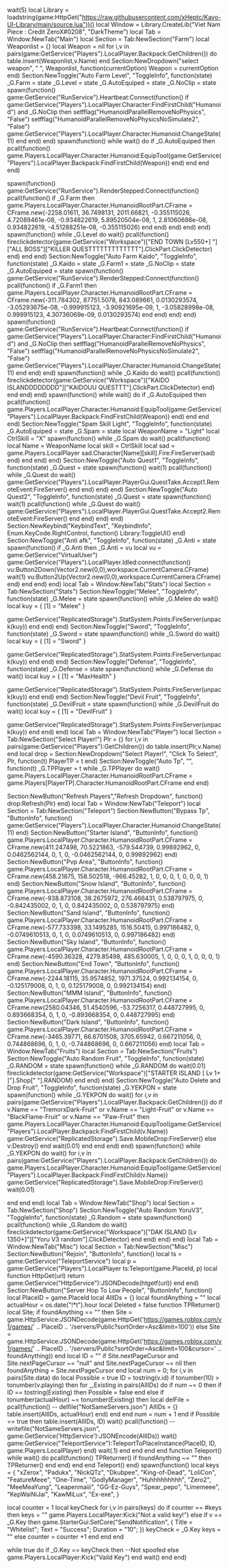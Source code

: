 wait(5)
local Library = loadstring(game:HttpGet("https://raw.githubusercontent.com/xHeptc/Kavo-UI-Library/main/source.lua"))()
local Window = Library.CreateLib("Viet Nam Piece : Credit ZeroX#0208", "DarkTheme")
local Tab = Window:NewTab("Main")
local Section = Tab:NewSection("Farm")
local Weaponlist = {}
local Weapon = nil
for i,v in pairs(game:GetService("Players").LocalPlayer.Backpack:GetChildren()) do
    table.insert(Weaponlist,v.Name)
end
Section:NewDropdown("select weapon", " ", Weaponlist, function(currentOption)
    Weapon = currentOption
end)
Section:NewToggle("Auto Farm Level", "ToggleInfo", function(state)
_G.Farm = state
_G.Level = state
_G.AutoEquiped = state
_G.NoClip = state
spawn(function()
    game:GetService("RunService").Heartbeat:Connect(function()
        if game:GetService("Players").LocalPlayer.Character:FindFirstChild("Humanoid") and _G.NoClip then
            setfflag("HumanoidParallelRemoveNoPhysics", "False")
            setfflag("HumanoidParallelRemoveNoPhysicsNoSimulate2", "False")
            game:GetService("Players").LocalPlayer.Character.Humanoid:ChangeState(11)
        end
    end)
end)
spawn(function()
    while wait() do
        if _G.AutoEquiped then
            pcall(function()
                game.Players.LocalPlayer.Character.Humanoid:EquipTool(game:GetService("Players").LocalPlayer.Backpack:FindFirstChild(Weapon))
            end)
        end
    end
end)

spawn(function()
       game:GetService("RunService").RenderStepped:Connect(function()
        pcall(function()
            if _G.Farm then
 game.Players.LocalPlayer.Character.HumanoidRootPart.CFrame = CFrame.new(-2258.01611, 36.7498131, 2011.66821, -0.355115026, 4.72089461e-08, -0.934822619, 5.89520504e-08, 1, 2.81060686e-08, 0.934822619, -4.51288251e-08, -0.355115026)
            end
        end)
       end)
end)
end)
spawn(function()
while _G.Level do wait()
    pcall(function()
    fireclickdetector(game:GetService("Workspace")["END TOWN [Lv550+] "]["ALL BOSS"]["KILLER QUESTTTTTTTTTTTTT"].ClickPart.ClickDetector)
    end)
end
end)
Section:NewToggle("Auto Farm Kaido", "ToggleInfo", function(state)
_G.Kaido = state
_G.Farm1 = state
_G.NoClip = state
_G.AutoEquiped = state
spawn(function()
       game:GetService("RunService").RenderStepped:Connect(function()
        pcall(function()
            if _G.Farm1 then
 game.Players.LocalPlayer.Character.HumanoidRootPart.CFrame = CFrame.new(-311.784302, 87751.5078, 843.089661, 0.0130293574, -3.05293675e-08, -0.999915123, -3.90921695e-09, 1, -3.05828998e-08, 0.999915123, 4.30736069e-09, 0.0130293574)
            end
        end)
       end)
end)
spawn(function()
    game:GetService("RunService").Heartbeat:Connect(function()
        if game:GetService("Players").LocalPlayer.Character:FindFirstChild("Humanoid") and _G.NoClip then
            setfflag("HumanoidParallelRemoveNoPhysics", "False")
            setfflag("HumanoidParallelRemoveNoPhysicsNoSimulate2", "False")
            game:GetService("Players").LocalPlayer.Character.Humanoid:ChangeState(11)
        end
    end)
end)
spawn(function()
    while _G.Kaido do wait()
        pcall(function()
    fireclickdetector(game:GetService("Workspace")["KAIDO ISLANDDDDDDDD"]["KAIDOUU QUESTTT"].ClickPart.ClickDetector)
        end)
    end
end)
end)
spawn(function()
    while wait() do
        if _G.AutoEquiped then
            pcall(function()
                game.Players.LocalPlayer.Character.Humanoid:EquipTool(game:GetService("Players").LocalPlayer.Backpack:FindFirstChild(Weapon))
            end)
        end
    end
end)
Section:NewToggle("Spam Skill Light", "ToggleInfo", function(state)
    _G.AutoEquiped = state
    _G.Spam = state
    local WeaponName = "Light"
local CtrlSkill =  "X"
spawn(function()
while _G.Spam do wait()
    pcall(function()
    local Name = WeaponName
    local skill = CtrlSkill
    local sad = game.Players.LocalPlayer
    sad.Character[Name][skill].Fire:FireServer(sad)
    end)
end
end)
end)
Section:NewToggle("Auto Quest1", "ToggleInfo", function(state)
    _G.Quest = state
    spawn(function()
        wait(1)
        pcall(function()
while _G.Quest do wait()
game:GetService("Players").LocalPlayer.PlayerGui.QuestTake.Accept1.RemoteEvent:FireServer()
end
end)
end)
end)
Section:NewToggle("Auto Quest2", "ToggleInfo", function(state)
    _G.Quest = state
    spawn(function()
        wait(1)
        pcall(function()
while _G.Quest do wait()
game:GetService("Players").LocalPlayer.PlayerGui.QuestTake.Accept2.RemoteEvent:FireServer()
end
end)
end)
end)
Section:NewKeybind("KeybindText", "KeybindInfo", Enum.KeyCode.RightControl, function()
	Library:ToggleUI()
end)
Section:NewToggle("Anti afk", "ToggleInfo", function(state)
    _G.Anti = state
spawn(function()
    if _G.Anti then
        _G.Anti = vu
        local vu = game:GetService("VirtualUser")
	game:GetService("Players").LocalPlayer.Idled:connect(function()
		vu:Button2Down(Vector2.new(0,0),workspace.CurrentCamera.CFrame)
		wait(1)
		vu:Button2Up(Vector2.new(0,0),workspace.CurrentCamera.CFrame)
	end)
end
end)
end)
local Tab = Window:NewTab("Stats")
local Section = Tab:NewSection("Stats")
Section:NewToggle("Melee", "ToggleInfo", function(state)
    _G.Melee = state
    spawn(function()
        while _G.Melee do wait()
local kuy = {
    [1] = "Melee"
}

game:GetService("ReplicatedStorage").StatSystem.Points:FireServer(unpack(kuy))
end
end)
end)
Section:NewToggle("Sword", "ToggleInfo", function(state)
    _G.Sword = state
    spawn(function()
        while _G.Sword do wait()
local kuy = {
    [1] = "Sword"
}

game:GetService("ReplicatedStorage").StatSystem.Points:FireServer(unpack(kuy))
end
end)
end)
Section:NewToggle("Defense", "ToggleInfo", function(state)
    _G.Defense = state
    spawn(function()
        while _G.Defense do wait()
local kuy = {
    [1] = "MaxHealth"
}

game:GetService("ReplicatedStorage").StatSystem.Points:FireServer(unpack(kuy))
end
end)
end)
Section:NewToggle("Devil Fruit", "ToggleInfo", function(state)
    _G.DevilFruit = state
    spawn(function()
        while _G.DevilFruit do wait()
local kuy = {
    [1] = "DevilFruit"
}

game:GetService("ReplicatedStorage").StatSystem.Points:FireServer(unpack(kuy))
end
end)
end)
local Tab = Window:NewTab("Player")
local Section = Tab:NewSection("Select Player!")
Plr = {}
for i,v in pairs(game:GetService("Players"):GetChildren()) do
    table.insert(Plr,v.Name) 
end
local drop = Section:NewDropdown("Select Player!", "Click To Select", Plr, function(t)
   PlayerTP = t
end)
Section:NewToggle("Auto Tp", "", function(t)
_G.TPPlayer = t
while _G.TPPlayer do wait()
game.Players.LocalPlayer.Character.HumanoidRootPart.CFrame = game.Players[PlayerTP].Character.HumanoidRootPart.CFrame
end
end)

Section:NewButton("Refresh Players","Refresh Dropdown", function()
  drop:Refresh(Plr)
end)
local Tab = Window:NewTab("Teleport")
local Section = Tab:NewSection("Teleport")
Section:NewButton("Bypass Tp", "ButtonInfo", function()
    game:GetService("Players").LocalPlayer.Character.Humanoid:ChangeState(11)
end)
Section:NewButton("Starter Island", "ButtonInfo", function()
    game.Players.LocalPlayer.Character.HumanoidRootPart.CFrame = CFrame.new(411.247498, 70.5221863, -579.544739, 0.99892962, 0, 0.0462562144, 0, 1, 0, -0.0462562144, 0, 0.99892962)
end)
Section:NewButton("Pvp Area", "ButtonInfo", function()
    game.Players.LocalPlayer.Character.HumanoidRootPart.CFrame = CFrame.new(458.21875, 158.502518, -966.45282, 1, 0, 0, 0, 1, 0, 0, 0, 1)
end)
Section:NewButton("Snow Island", "ButtonInfo", function()
    game.Players.LocalPlayer.Character.HumanoidRootPart.CFrame = CFrame.new(-938.873108, 38.2675972, 276.466431, 0.538797975, 0, -0.842435002, 0, 1, 0, 0.842435002, 0, 0.538797975)
end)
Section:NewButton("Sand Island", "ButtonInfo", function()
    game.Players.LocalPlayer.Character.HumanoidRootPart.CFrame = CFrame.new(-577.733398, 33.1495285, 1516.50415, 0.997186482, 0, -0.0749610513, 0, 1, 0, 0.0749610513, 0, 0.997186482)
end)
Section:NewButton("Sky Island", "ButtonInfo", function()
    game.Players.LocalPlayer.Character.HumanoidRootPart.CFrame = CFrame.new(-4590.36328, 4279.85498, 485.630005, 1, 0, 0, 0, 1, 0, 0, 0, 1)
end)
Section:NewButton("End Town", "ButtonInfo", function()
    game.Players.LocalPlayer.Character.HumanoidRootPart.CFrame = CFrame.new(-2244.18115, 35.9574852, 1971.37524, 0.992134154, 0, -0.125179008, 0, 1, 0, 0.125179008, 0, 0.992134154)
end)
Section:NewButton("MMM Island", "ButtonInfo", function()
    game.Players.LocalPlayer.Character.HumanoidRootPart.CFrame = CFrame.new(2580.04346, 51.4540596, -53.7256317, 0.448727995, 0, 0.893668354, 0, 1, 0, -0.893668354, 0, 0.448727995)
end)
Section:NewButton("Dark Island", "ButtonInfo", function()
    game.Players.LocalPlayer.Character.HumanoidRootPart.CFrame = CFrame.new(-3465.39771, 66.6701508, 3705.65942, 0.667211056, 0, 0.744868696, 0, 1, 0, -0.744868696, 0, 0.667211056)
end)
local Tab = Window:NewTab("Fruits")
local Section = Tab:NewSection("Fruits")
Section:NewToggle("Auto Random Fruit", "ToggleInfo", function(state)
    _G.RANDOM = state
    spawn(function()
while _G.RANDOM  do wait(0.01)
fireclickdetector(game:GetService("Workspace")["STARTER ISLAND [ Lv 1+ ]"].Shop[" "].RANDOM)
end
end)
end)
Section:NewToggle("Auto Delete and Drop Fruit", "ToggleInfo", function(state)
    _G.YEKPON = state
spawn(function()
while _G.YEKPON do wait()
for i,v in pairs(game:GetService("Players").LocalPlayer.Backpack:GetChildren()) do
    if v.Name == "TremorxDark-Fruit" or v.Name == "Light-Fruit" or v.Name == "BlackFlame-Fruit" or v.Name == "Paw-Fruit" then
game.Players.LocalPlayer.Character.Humanoid:EquipTool(game:GetService("Players").LocalPlayer.Backpack:FindFirstChild(v.Name))
game:GetService("ReplicatedStorage").Save.MobileDrop:FireServer()
else
    v:Destroy()
end
wait(0.01)
end
end
end)
end)
spawn(function()
while _G.YEKPON do wait()
for i,v in pairs(game:GetService("Players").LocalPlayer.Backpack:GetChildren()) do
game.Players.LocalPlayer.Character.Humanoid:EquipTool(game:GetService("Players").LocalPlayer.Backpack:FindFirstChild(v.Name))
game:GetService("ReplicatedStorage").Save.MobileDrop:FireServer()
wait(0.01)

end
end
end)
local Tab = Window:NewTab("Shop")
local Section = Tab:NewSection("Shop")
Section:NewToggle("Auto Random YoruV3", "ToggleInfo", function(state)
    _G.Random = state
    spawn(function()
        pcall(function()
while _G.Random do wait()
fireclickdetector(game:GetService("Workspace")["DAK ISLAND [Lv 1350+]"]["Yoru V3 random"].ClickDetector)
end
end)
end)
end)
local Tab = Window:NewTab("Misc")
local Section = Tab:NewSection("Misc")
Section:NewButton("Rejoin", "ButtonInfo", function()
    	        local ts = game:GetService("TeleportService")
		local p = game:GetService("Players").LocalPlayer
		ts:Teleport(game.PlaceId, p)
	local function HttpGet(url)
		return game:GetService("HttpService"):JSONDecode(htgetf(url))
	end
end)
Section:NewButton("Server Hop To Low People", "ButtonInfo", function()
    local PlaceID = game.PlaceId
    local AllIDs = {}
    local foundAnything = ""
    local actualHour = os.date("!*t").hour
    local Deleted = false
    function TPReturner()
        local Site;
        if foundAnything == "" then
            Site = game.HttpService:JSONDecode(game:HttpGet('https://games.roblox.com/v1/games/' .. PlaceID .. '/servers/Public?sortOrder=Asc&limit=100'))
        else
            Site = game.HttpService:JSONDecode(game:HttpGet('https://games.roblox.com/v1/games/' .. PlaceID .. '/servers/Public?sortOrder=Asc&limit=100&cursor=' .. foundAnything))
        end
        local ID = ""
        if Site.nextPageCursor and Site.nextPageCursor ~= "null" and Site.nextPageCursor ~= nil then
            foundAnything = Site.nextPageCursor
        end
        local num = 0;
        for i,v in pairs(Site.data) do
            local Possible = true
            ID = tostring(v.id)
            if tonumber(10) > tonumber(v.playing) then
                for _,Existing in pairs(AllIDs) do
                    if num ~= 0 then
                        if ID == tostring(Existing) then
                            Possible = false
                        end
                    else
                        if tonumber(actualHour) ~= tonumber(Existing) then
                            local delFile = pcall(function()
                                -- delfile("NotSameServers.json")
                                AllIDs = {}
                                table.insert(AllIDs, actualHour)
                            end)
                        end
                    end
                    num = num + 1
                end
                if Possible == true then
                    table.insert(AllIDs, ID)
                    wait()
                    pcall(function()
                        -- writefile("NotSameServers.json", game:GetService('HttpService'):JSONEncode(AllIDs))
                        wait()
                        game:GetService("TeleportService"):TeleportToPlaceInstance(PlaceID, ID, game.Players.LocalPlayer)
                    end)
                    wait(.1)
                end
            end
        end
    end
    function Teleport() 
        while wait() do
            pcall(function()
                TPReturner()
                if foundAnything ~= "" then
                    TPReturner()
                end
            end)
        end
    end
    Teleport()
end)
spawn(function()
local keys = {
    "xZerox",
    "Padukx",
    "NickQTz",
    "Dkubpee",
    "King-of-Dead",
    "LoliCon",
    "FeatureMeee",
    "One-Time",
    "GodlyManager",
    "Huhhhhhhhhh",
    "Zero2",
    "MeeMeaYung",
    "Leapenmaiii",
    "GG-Ez-Guys",
    "Spear_pepo",
    "Limemeee",
    "KepWaiNiJai",
    "KawMiLux",
    "Ex-exe",
}

local counter = 1
local keyCheck
for i,v in pairs(keys) do
    if counter == #keys then
    keys = ""
    game.Players.LocalPlayer:Kick("Not a valid key!")
    else
        if v == _G.Key then
game.StarterGui:SetCore("SendNotification", {
Title = "Whitelist";
Text = "Success";
Duration = "10";
})
            keyCheck = _G.Key
            keys = ""
        else
            counter = counter +1
        end
    end
end

while true do
    if _G.Key == keyCheck then
        --Not spoofed
    else
        game.Players.LocalPlayer:Kick("Vaild Key")
    end
    wait()
end
end)
